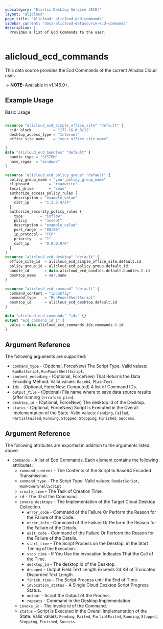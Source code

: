 ```yaml
---
subcategory: "Elastic Desktop Service (ECD)"
layout: "alicloud"
page_title: "Alicloud: alicloud_ecd_commands"
sidebar_current: "docs-alicloud-datasource-ecd-commands"
description: |-
  Provides a list of Ecd Commands to the user.
---
```


# alicloud\_ecd\_commands

This data source provides the Ecd Commands of the current Alibaba Cloud user.

-> **NOTE:** Available in v1.146.0+.

## Example Usage

Basic Usage

```terraform

resource "alicloud_ecd_simple_office_site" "default" {
  cidr_block          = "172.16.0.0/12"
  desktop_access_type = "Internet"
  office_site_name    = "your_office_site_name"

}
data "alicloud_ecd_bundles" "default" {
  bundle_type = "SYSTEM"
  name_regex  = "windows"
}

resource "alicloud_ecd_policy_group" "default" {
  policy_group_name = "your_policy_group_name"
  clipboard         = "readwrite"
  local_drive       = "read"
  authorize_access_policy_rules {
    description = "example_value"
    cidr_ip     = "1.2.3.4/24"
  }
  authorize_security_policy_rules {
    type        = "inflow"
    policy      = "accept"
    description = "example_value"
    port_range  = "80/80"
    ip_protocol = "TCP"
    priority    = "1"
    cidr_ip     = "0.0.0.0/0"
  }
}
resource "alicloud_ecd_desktop" "default" {
  office_site_id  = alicloud_ecd_simple_office_site.default.id
  policy_group_id = alicloud_ecd_policy_group.default.id
  bundle_id       = data.alicloud_ecd_bundles.default.bundles.0.id
  desktop_name    = var.name
}

resource "alicloud_ecd_command" "default" {
  command_content = "ipconfig"
  command_type    = "RunPowerShellScript"
  desktop_id      = alicloud_ecd_desktop.default.id
}

data "alicloud_ecd_commands" "ids" {}
output "ecd_command_id_1" {
  value = data.alicloud_ecd_commands.ids.commands.0.id
}

```

## Argument Reference

The following arguments are supported:

* `command_type` - (Optional, ForceNew) The Script Type. Valid values: `RunBatScript`, `RunPowerShellScript`.
* `content_encoding` - (Optional, ForceNew) That Returns the Data Encoding Method. Valid values: `Base64`, `PlainText`.
* `ids` - (Optional, ForceNew, Computed)  A list of Command IDs.
* `output_file` - (Optional) File name where to save data source results (after running `terraform plan`).
* `desktop_id` - (Optional, ForceNew) The desktop id of the Desktop.
* `status` - (Optional, ForceNew) Script Is Executed in the Overall Implementation of the State. Valid values: `Pending`, `Failed`, `PartialFailed`, `Running`, `Stopped`, `Stopping`, `Finished`, `Success`.

## Argument Reference

The following attributes are exported in addition to the arguments listed above:

* `commands` - A list of Ecd Commands. Each element contains the following attributes:
	* `command_content` - The Contents of the Script to Base64 Encoded Transmission.
	* `command_type` - The Script Type. Valid values: `RunBatScript`, `RunPowerShellScript`.
	* `create_time` - The Task of Creation Time.
	* `id` - The ID of the Command.
	* `invoke_desktops` - The Implementation of the Target Cloud Desktop Collection.
		* `error_code` - Command of the Failure Or Perform the Reason for the Failure of the Code.
		* `error_info` - Command of the Failure Or Perform the Reason for the Failure of the Details.
		* `exit_code` - Command of the Failure Or Perform the Reason for the Failure of the Details.
		* `start_time` - The Script Process on the Desktop, in the Start Timing of the Execution.
		* `stop_time` - If You Use the invocation Indicates That the Call of the Time.
		* `desktop_id` - The desktop id of the Desktop.
		* `dropped` - Output Field Text Length Exceeds 24 KB of Truncated Discarded Text Length.
		* `finish_time` - The Script Process until the End of Time.
		* `invocation_status` - A Single Cloud Desktop Script Progress Status.
		* `output` - Script the Output of the Process.
		* `repeats` - Command in the Desktop Implementation.
	* `invoke_id` - The invoke id of the Command.
	* `status` - Script Is Executed in the Overall Implementation of the State. Valid values: `Pending`, `Failed`, `PartialFailed`, `Running`, `Stopped`, `Stopping`, `Finished`, `Success`.